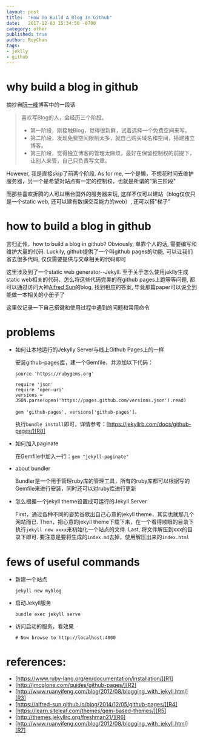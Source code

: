```yaml
---
layout: post
title:  "How To Build A Blog In Github"
date:   2017-12-03 15:34:50 -0700
category: other
published: true
author: RoyChan
tags:
- jeklly
- github
---
```


# why build a blog in github
摘抄自[阮一峰][R7]博客中的一段话
> 喜欢写Blog的人，会经历三个阶段。
> * 第一阶段，刚接触Blog，觉得很新鲜，试着选择一个免费空间来写。
> * 第二阶段，发现免费空间限制太多，就自己购买域名和空间，搭建独立博客。
> * 第三阶段，觉得独立博客的管理太麻烦，最好在保留控制权的前提下，让别人来管，自己只负责写文章。

However, 我是直接skip了前两个阶段.  As for me, 一个是懒，不想花时间去维护服务器，另一个是希望对站点有一定的控制权，也就是所谓的"第三阶段" 

而那些喜欢折腾的人可以租台国外的服务器来玩, 这样不仅可以建站（blog仅仅只是一个static web, 还可以建有数据交互能力的web）, 还可以搭"梯子"

# how to build a blog in github
言归正传，how to build a blog in github? Obviously, 单靠个人的话, 需要编写和维护大量的代码. Luckily, github提供了一个叫github pages的功能, 可以让我们省去很多代码, 仅仅需要提供与文章相关的代码即可 

这里涉及到了一个static web generator--Jekyll. 至于关于怎么使用jeklly生成static web相关的代码、怎么将这些代码完美的在github pages上跑等等问题, 都可以通过访问大神[Alfred Sun][R4]的blog, 找到相应的答案, 毕竟那篇paper可以说全到能做一本相关的小册子了 

这里仅记录一下自己搭键和使用过程中遇到的问题和常用命令

# problems
- 如何让本地运行的Jekylly Server与线上Github Pages上的一样

    安装github-pages库，建一个Gemfile，并添加以下代码：
    ```$xslt
    source 'https://rubygems.org'
    
    require 'json'
    require 'open-uri'
    versions = JSON.parse(open('https://pages.github.com/versions.json').read)
    
    gem 'github-pages', versions['github-pages']。
    ```
    执行`bundle install`即可，详情参考：[https://jekyllrb.com/docs/github-pages/][R8]
- 如何加入paginate

    在Gemfile中加入一行：`gem "jekyll-paginate"`

- about bundler
    
    Bundler是一个用于管理ruby库的管理工具，所有的ruby库都可以根据写的Gemfile来进行安装，同时还可以对ruby库进行更新
    
- 怎么根据一个jekyll theme设置成可运行的Jekyll Server

    First，通过各种不同的姿势谷歌出自己心意的jekyll theme，其实也就那几个网站而已. Then，把心意的jekyll theme下载下来，在一个看得顺眼的目录下执行`jekyll new xxxx`来初始化一个站点的文件. Last, 将文件解压到xxx的目录下即可. 要注意是要将生成的`index.md`去掉，使用解压出来的`index.html`

# fews of useful commands
- 新建一个站点
    
    `jekyll new myblog`
- 启动Jekyll服务

    `bundle exec jekyll serve`

- 访问启动的服务，看效果

    `# Now browse to http://localhost:4000`


# references:
- [https://www.ruby-lang.org/en/documentation/installation/][R1]
- [http://jmcglone.com/guides/github-pages/][R2]
- [http://www.ruanyifeng.com/blog/2012/08/blogging_with_jekyll.html][R3]
- [https://alfred-sun.github.io/blog/2014/12/05/github-pages/][R4]
- [https://learn.siteleaf.com/themes/gem-based-themes/][R5]
- [http://themes.jekyllrc.org/freshman21/][R6]
- [http://www.ruanyifeng.com/blog/2012/08/blogging_with_jekyll.html][R7]

[R1]: https://www.ruby-lang.org/en/documentation/installation/
[R2]: http://jmcglone.com/guides/github-pages/
[R3]: http://www.ruanyifeng.com/blog/2012/08/blogging_with_jekyll.html
[R4]: https://alfred-sun.github.io/blog/2014/12/05/github-pages/
[R5]: https://learn.siteleaf.com/themes/gem-based-themes/
[R6]: http://themes.jekyllrc.org/freshman21/
[R7]: http://www.ruanyifeng.com/blog/2012/08/blogging_with_jekyll.html
[R8]: https://jekyllrb.com/docs/github-pages/

